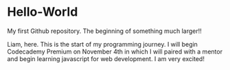# Hello-World
My first Github repository. The beginning of something much larger!!

Liam, here. This is the start of my programming journey. I will begin Codecademy Premium on November 4th in which I will paired with a mentor and begin learning javascript for web development. I am very excited!
